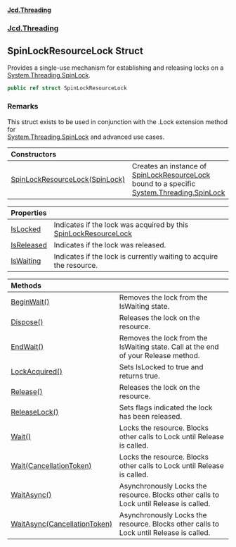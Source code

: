 #### [Jcd.Threading](index.md 'index')
### [Jcd.Threading](Jcd.Threading.md 'Jcd.Threading')

## SpinLockResourceLock Struct

Provides a single-use mechanism for establishing and releasing locks on a [System.Threading.SpinLock](https://docs.microsoft.com/en-us/dotnet/api/System.Threading.SpinLock 'System.Threading.SpinLock').

```csharp
public ref struct SpinLockResourceLock
```

### Remarks
  
This struct exists to be used in conjunction with the .Lock extension method for  
[System.Threading.SpinLock](https://docs.microsoft.com/en-us/dotnet/api/System.Threading.SpinLock 'System.Threading.SpinLock') and advanced use cases.

| Constructors | |
| :--- | :--- |
| [SpinLockResourceLock(SpinLock)](SpinLockResourceLock..ctor.G2/3SZStevwzoNnrYsxPog.md 'Jcd.Threading.SpinLockResourceLock.SpinLockResourceLock(System.Threading.SpinLock)') | Creates an instance of [SpinLockResourceLock](SpinLockResourceLock.md 'Jcd.Threading.SpinLockResourceLock') bound to a specific [System.Threading.SpinLock](https://docs.microsoft.com/en-us/dotnet/api/System.Threading.SpinLock 'System.Threading.SpinLock') |

| Properties | |
| :--- | :--- |
| [IsLocked](SpinLockResourceLock.IsLocked.md 'Jcd.Threading.SpinLockResourceLock.IsLocked') | Indicates if the lock was acquired by this [SpinLockResourceLock](SpinLockResourceLock.md 'Jcd.Threading.SpinLockResourceLock') |
| [IsReleased](SpinLockResourceLock.IsReleased.md 'Jcd.Threading.SpinLockResourceLock.IsReleased') | Indicates if the lock was released. |
| [IsWaiting](SpinLockResourceLock.IsWaiting.md 'Jcd.Threading.SpinLockResourceLock.IsWaiting') | Indicates if the lock is currently waiting to acquire the resource. |

| Methods | |
| :--- | :--- |
| [BeginWait()](SpinLockResourceLock.BeginWait().md 'Jcd.Threading.SpinLockResourceLock.BeginWait()') | Removes the lock from the IsWaiting state. |
| [Dispose()](SpinLockResourceLock.Dispose().md 'Jcd.Threading.SpinLockResourceLock.Dispose()') | Releases the lock on the resource. |
| [EndWait()](SpinLockResourceLock.EndWait().md 'Jcd.Threading.SpinLockResourceLock.EndWait()') | Removes the lock from the IsWaiting state. Call at the end of your Release method. |
| [LockAcquired()](SpinLockResourceLock.LockAcquired().md 'Jcd.Threading.SpinLockResourceLock.LockAcquired()') | Sets IsLocked to true and returns true. |
| [Release()](SpinLockResourceLock.Release().md 'Jcd.Threading.SpinLockResourceLock.Release()') | Releases the lock on the resource. |
| [ReleaseLock()](SpinLockResourceLock.ReleaseLock().md 'Jcd.Threading.SpinLockResourceLock.ReleaseLock()') | Sets flags indicated the lock has been released. |
| [Wait()](SpinLockResourceLock.Wait().md 'Jcd.Threading.SpinLockResourceLock.Wait()') | Locks the resource. Blocks other calls to Lock until Release is called. |
| [Wait(CancellationToken)](SpinLockResourceLock.Wait.AZ8J8ILbBy6iF29lmsgtmg.md 'Jcd.Threading.SpinLockResourceLock.Wait(System.Threading.CancellationToken)') | Locks the resource. Blocks other calls to Lock until Release is called. |
| [WaitAsync()](SpinLockResourceLock.WaitAsync().md 'Jcd.Threading.SpinLockResourceLock.WaitAsync()') | Asynchronously Locks the resource. Blocks other calls to Lock until Release is called. |
| [WaitAsync(CancellationToken)](SpinLockResourceLock.WaitAsync.OQ7VHo8OAcrVL90ArJiEQw.md 'Jcd.Threading.SpinLockResourceLock.WaitAsync(System.Threading.CancellationToken)') | Asynchronously Locks the resource. Blocks other calls to Lock until Release is called. |
